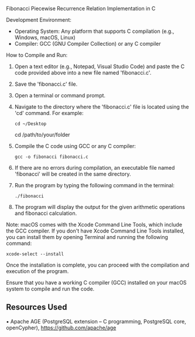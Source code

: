 Fibonacci Piecewise Recurrence Relation Implementation in C

Development Environment:
- Operating System: Any platform that supports C compilation (e.g., Windows, macOS, Linux)
- Compiler: GCC (GNU Compiler Collection) or any C compiler

How to Compile and Run:

1. Open a text editor (e.g., Notepad, Visual Studio Code) and paste the C code provided above into a new file named 'fibonacci.c'.

2. Save the 'fibonacci.c' file.

3. Open a terminal or command prompt.

4. Navigate to the directory where the 'fibonacci.c' file is located using the 'cd' command. For example:

    ```
    cd ~/Desktop
    ```

    cd /path/to/your/folder

5. Compile the C code using GCC or any C compiler:
    
    ```
    gcc -o fibonacci fibonacci.c
    ```

6. If there are no errors during compilation, an executable file named 'fibonacci' will be created in the same directory.

7. Run the program by typing the following command in the terminal:

    ```
    ./fibonacci
    ```

8. The program will display the output for the given arithmetic operations and fibonacci calculation.

Note: macOS comes with the Xcode Command Line Tools, which include the GCC compiler. If you don't have Xcode Command Line Tools installed, you can install them by opening Terminal and running the following command:

```
xcode-select --install
```

Once the installation is complete, you can proceed with the compilation and execution of the program.

Ensure that you have a working C compiler (GCC) installed on your macOS system to compile and run the code.



## Resources Used
▪ Apache AGE (PostgreSQL extension – C programming, PostgreSQL core, openCypher), https://github.com/apache/age 